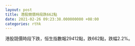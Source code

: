 ```yaml
---
layout: post
title: 港股競價時段跌662點
date: 2021-02-26 09:23:38.000000000 +08:00
categories: rthk
---
```


港股競價時段下跌，恒生指數報29412點，跌662點，跌幅2.2%。
